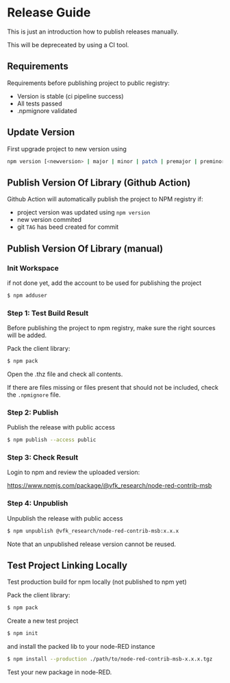 # Release Guide

This is just an introduction how to publish releases manually.

This will be depreceated by using a CI tool.

## Requirements

Requirements before publishing project to public registry:
* Version is stable (ci pipeline success)
* All tests passed
* .npmignore validated

## Update Version

First upgrade project to new version using

```sh
npm version [<newversion> | major | minor | patch | premajor | preminor | prepatch ]
```

## Publish Version Of Library (Github Action)

Github Action will automatically publish the project to NPM registry if:
* project version was updated using `npm version`
* new version commited
* git `TAG` has beed created for commit

## Publish Version Of Library (manual)

### Init Workspace

if not done yet, add the account to be used for publishing the project

```sh
$ npm adduser
```

### Step 1: Test Build Result

Before publishing the project to npm registry, 
make sure the right sources will be added.

Pack the client library:

```sh
$ npm pack
```

Open the .thz file and check all contents.

If there are files missing or files present that should not be included, 
check the `.npmignore` file.

### Step 2: Publish

Publish the release with public access

```sh
$ npm publish --access public
```

### Step 3: Check Result

Login to npm and review the uploaded version:

https://www.npmjs.com/package/@vfk_research/node-red-contrib-msb

### Step 4: Unpublish

Unpublish the release with public access

```sh
$ npm unpublish @vfk_research/node-red-contrib-msb:x.x.x
```

Note that an unpublished release version cannot be reused.

## Test Project Linking Locally

Test production build for npm locally (not published to npm yet)

Pack the client library:

```sh
$ npm pack
```

Create a new test project

```sh
$ npm init
```

and install the packed lib to your node-RED instance

```sh
$ npm install --production ./path/to/node-red-contrib-msb-x.x.x.tgz
```

Test your new package in node-RED.
